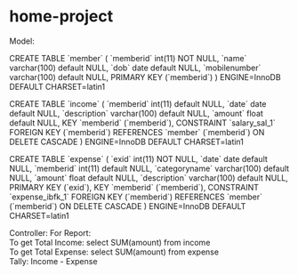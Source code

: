 # home-project

Model:
<p>
 CREATE TABLE `member` (
  `memberid` int(11) NOT NULL,
  `name` varchar(100) default NULL,
  `dob` date default NULL,
  `mobilenumber` varchar(100) default NULL,
  PRIMARY KEY  (`memberid`)
) ENGINE=InnoDB DEFAULT CHARSET=latin1
</p>
<p>
CREATE TABLE `income` (
  `memberid` int(11) default NULL,
  `date` date default NULL,
  `description` varchar(100) default NULL,
  `amount` float default NULL,
  KEY `memberid` (`memberid`),
  CONSTRAINT `salary_sal_1` FOREIGN KEY (`memberid`) REFERENCES `member` (`memberid`) ON DELETE CASCADE
) ENGINE=InnoDB DEFAULT CHARSET=latin1
</p>
<p>
 CREATE TABLE `expense` (
  `exid` int(11) NOT NULL,
  `date` date default NULL,
  `memberid` int(11) default NULL,
  `categoryname` varchar(100) default NULL,
  `amount` float default NULL,
  `description` varchar(100) default NULL,
  PRIMARY KEY  (`exid`),
  KEY `memberid` (`memberid`),
  CONSTRAINT `expense_ibfk_1` FOREIGN KEY (`memberid`) REFERENCES `member` (`memberid`) ON DELETE CASCADE
) ENGINE=InnoDB DEFAULT CHARSET=latin1
</p>

<p>
Controller:
For Report: <br>
To get Total Income: select SUM(amount) from income<br>
To get Total Expense: select SUM(amount) from expense <br>
Tally: Income - Expense
</p>
